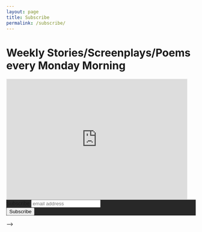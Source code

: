 ```yaml
---
layout: page
title: Subscribe
permalink: /subscribe/
---
```


# Weekly Stories/Screenplays/Poems every Monday Morning
<iframe src="https://mostories.substack.com/embed" width="480" height="320" style="border:1px solid #EEE; background:white;" frameborder="0" scrolling="no"></iframe>

<!-- <head>	
	<script id="mcjs">!function(c,h,i,m,p){m=c.createElement(h),p=c.getElementsByTagName(h)[0],m.async=1,m.src=i,p.parentNode.insertBefore(m,p)}(document,"script","https://chimpstatic.com/mcjs-connected/js/users/3ae30c0eccdd0121a27df0a59/c5e7abef528d1fb3cbd14fd1c.js");</script>
</head>

<!-- Begin Mailchimp Signup Form -->
<link href="//cdn-images.mailchimp.com/embedcode/horizontal-slim-10_7.css" rel="stylesheet" type="text/css">
<style type="text/css">
	#mc_embed_signup{background:#282828; clear:left; font:14px Helvetica,Arial,sans-serif; width:100%;}
	/* Add your own Mailchimp form style overrides in your site stylesheet or in this style block.
	   We recommend moving this block and the preceding CSS link to the HEAD of your HTML file. */
</style>
<div id="mc_embed_signup">
<form action="https://mostories.us6.list-manage.com/subscribe/post?u=3ae30c0eccdd0121a27df0a59&amp;id=96804ed44c" method="post" id="mc-embedded-subscribe-form" name="mc-embedded-subscribe-form" class="validate" target="_blank" novalidate>
    <div id="mc_embed_signup_scroll">
	<label for="mce-EMAIL">Subscribe</label>
	<input type="email" value="" name="EMAIL" class="email" id="mce-EMAIL" placeholder="email address" required>
    <!-- real people should not fill this in and expect good things - do not remove this or risk form bot signups-->
    <div style="position: absolute; left: -5000px;" aria-hidden="true"><input type="text" name="b_3ae30c0eccdd0121a27df0a59_96804ed44c" tabindex="-1" value=""></div>
    <div class="clear"><input type="submit" value="Subscribe" name="subscribe" id="mc-embedded-subscribe" class="button"></div>
    </div>
</form>
</div> -->

<!--End mc_embed_signup-->